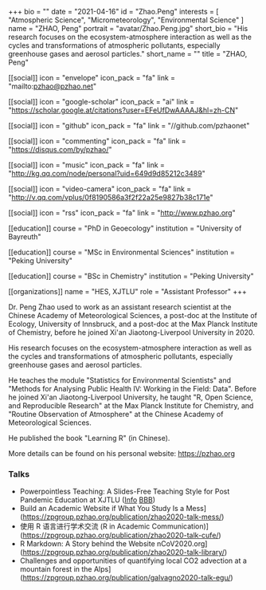 +++
bio = ""
date = "2021-04-16"
id = "Zhao.Peng"
interests = [
    "Atmospheric Science",
    "Micrometeorology",
    "Environmental Science"
  ]
name = "ZHAO, Peng"
portrait = "avatar/Zhao.Peng.jpg"
short_bio = "His research focuses on the ecosystem-atmosphere interaction as well as the cycles and transformations of atmospheric pollutants, especially greenhouse gases and aerosol particles."
short_name = ""
title = "ZHAO, Peng"

  [[social]]
    icon = "envelope"
    icon_pack = "fa"
    link = "mailto:pzhao@pzhao.net"

  [[social]]
    icon = "google-scholar"
    icon_pack = "ai"
    link = "https://scholar.google.at/citations?user=EFeUfDwAAAAJ&hl=zh-CN"

  [[social]]
    icon = "github"
    icon_pack = "fa"
    link = "//github.com/pzhaonet"

  [[social]]
    icon = "commenting"
    icon_pack = "fa"
    link = "https://disqus.com/by/pzhao/"

  [[social]]
    icon = "music"
    icon_pack = "fa"
    link = "http://kg.qq.com/node/personal?uid=649d9d85212c3489"

  [[social]]
    icon = "video-camera"
    icon_pack = "fa"
    link = "http://v.qq.com/vplus/0f8190586a3f2f22a25e9827b38c171e"

  [[social]]
    icon = "rss"
    icon_pack = "fa"
    link = "http://www.pzhao.org"

[[education]]
    course = "PhD in Geoecology"
    institution = "University of Bayreuth"

[[education]]
    course = "MSc in Environmental Sciences"
    institution = "Peking University"

[[education]]
    course = "BSc in Chemistry"
    institution = "Peking University"

[[organizations]]
    name = "HES, XJTLU"
    role = "Assistant Professor"
+++

Dr. Peng Zhao used to work as an assistant research scientist at the Chinese Academy of Meteorological Sciences, a post-doc at the Institute of Ecology, University of Innsbruck, and a post-doc at the Max Planck Institute of Chemistry, before he joined Xi'an Jiaotong-Liverpool University in 2020.

His research focuses on the ecosystem-atmosphere interaction as well as the cycles and transformations of atmospheric pollutants, especially greenhouse gases and aerosol particles.

He teaches the module "Statistics for Environmental Scientists" and "Methods for Analysing Public Health IV: Working in the Field: Data". Before he joined Xi'an Jiaotong-Liverpool University, he taught "R, Open Science, and Reproducible Research" at the Max Planck Institute for Chemistry, and "Routine Observation of Atmosphere" at the Chinese Academy of Meteorological Sciences.

He published the book "Learning R" (in Chinese).

More details can be found on his personal website: <https://pzhao.org>

### Talks

- Powerpointless Teaching: A Slides-Free Teaching Style for Post Pandemic Education at XJTLU ([Info](https://learningmall.xjtlu.edu.cn/mod/page/view.php?id=85829&forceview=1) [BBB](https://learningmall.xjtlu.edu.cn/mod/bigbluebuttonbn/view.php?id=85346))
- Build an Academic Website if What You Study Is a Mess](https://zpgroup.pzhao.org/publication/zhao2020-talk-mess/)
- 使用 R 语言进行学术交流 (R in Academic Communication)](https://zpgroup.pzhao.org/publication/zhao2020-talk-cufe/)
- R Markdown: A Story behind the Website nCoV2020.org](https://zpgroup.pzhao.org/publication/zhao2020-talk-library/)
- Challenges and opportunities of quantifying local CO2 advection at a mountain forest in the Alps](https://zpgroup.pzhao.org/publication/galvagno2020-talk-egu/)
